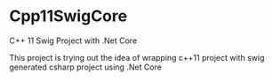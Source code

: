 # Cpp11SwigCore
C++ 11 Swig Project with .Net Core

This project is trying out the idea of wrapping c++11 project with swig generated csharp project using .Net Core 



